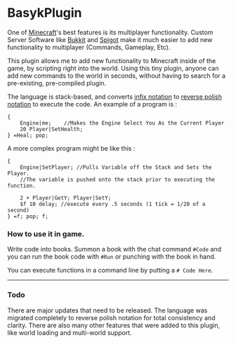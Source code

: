 # BasykPlugin
One of [Minecraft](https://minecraft.net/)'s best features is its multiplayer functionality. Custom Server Software like [Bukkit](http://bukkit.org/) and [Spigot](https://www.spigotmc.org/) make it much easier to add new functionality to multiplayer (Commands, Gameplay, Etc).

This plugin allows me to add new functionality to Minecraft inside of the game, by scripting right into the world. Using this tiny plugin, anyone can add new commands to the world in seconds, without having to search for a pre-existing, pre-compiled plugin.

The language is stack-based, and converts [infix notation](https://en.wikipedia.org/wiki/Infix_notation) to [reverse polish notation](https://en.wikipedia.org/wiki/Reverse_Polish_notation) to execute the code. An example of a program is : 
```
{
    Engine|me;    //Makes the Engine Select You As the Current Player
    20 Player|SetHealth; 
} =Heal; pop; 
```

A more complex program might be like this :
```
{
    Engine|SetPlayer; //Pulls Variable off the Stack and Sets the Player.
    //The variable is pushed onto the stack prior to executing the function.
    
    2 + Player|GetY; Player|SetY;  
    $f 10 delay; //execute every .5 seconds (1 tick = 1/20 of a second)
} =f; pop; f;
```

### How to use it in game.
Write code into books. Summon a book with the chat command `#Code` and you can run the book code with `#Run` or punching with the book in hand. 

You can execute functions in a command line by putting a `# Code Here`.

---

### Todo 

There are major updates that need to be released. The language was migrated completely to reverse polish notation for total consistency and clarity. There are also many other features that were added to this plugin, like world loading and multi-world support.
